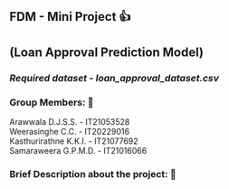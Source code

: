 ## FDM - Mini Project 👍
## (Loan Approval Prediction Model)
### <i>Required dataset - loan_approval_dataset.csv</i>

### Group Members: 👀
Arawwala D.J.S.S. - IT21053528<br>
Weerasinghe C.C. - IT20229016<br>
Kasthurirathne K.K.I. - IT21077692<br>
Samaraweera G.P.M.D. - IT21016066<br>

### Brief Description about the project: 👀
